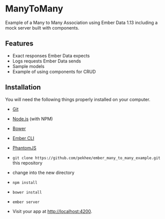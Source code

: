 # ManyToMany

Example of a Many to Many Association using Ember Data 1.13 including a mock
server built with components.

## Features
* Exact responses Ember Data expects
* Logs requests Ember Data sends
* Sample models
* Example of using components for CRUD

## Installation
You will need the following things properly installed on your computer.

* [Git](http://git-scm.com/)
* [Node.js](http://nodejs.org/) (with NPM)
* [Bower](http://bower.io/)
* [Ember CLI](http://www.ember-cli.com/)
* [PhantomJS](http://phantomjs.org/)

* `git clone https://github.com/pekhee/ember_many_to_many_example.git` this repository
* change into the new directory
* `npm install`
* `bower install`
* `ember server`
* Visit your app at [http://localhost:4200](http://localhost:4200).
